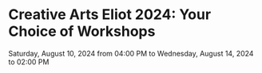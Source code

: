 # Creative Arts Eliot 2024: Your Choice of Workshops
Saturday, August 10, 2024 from 04:00 PM to Wednesday, August 14, 2024 to 02:00 PM

<div id="workshops"></din>

